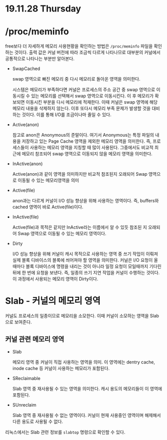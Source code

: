 # 19.11.28 Thursday

# /proc/meminfo

free보다 더 자세하게 메모리 사용현황을 확인하는 방법은 `/proc/meminfo` 파일을 확인하는 것이다. 출력 값은 커널 버전에 따라 조금씩 다르게 나타나므로 대부분의 커널에서 공통적으로 나타나는 부분만 알아본다.

- SwapCached

    swap 영역으로 빠진 메모리 중 다시 메모리로 돌아온 영역을 의미한다.

    시스템은 메모리가 부족하다면 커널은 프로세스의 주소 공간 중 swap 영역으로 이동시킬 수 있는 메모리를 선택해서 swap 영역으로 이동시킨다. 이 후 메모리가 확보되면 이동시킨 부분을 다시 메모리에 적재한다. 이때 커널은 swap 영역에 해당 메모리 내용을 삭제하지 않는다. 이후 또다시 메모리 부족 문제가 발생할 것을 대비하는 것이다. 이를 통해 I/O를 조금이나마 줄일 수 있다.

- Active(anon)

    참고로 anon은 Anonymous의 준말이다. 여기서 Anonymous는 특정 파일의 내용을 저장하고 있는 Page Cache 영역을 제외한 메모리 영역을 의미한다. 즉, 프로세스들이 사용하는 메모리 영역을 지칭할 때 많이 사용된다. 그중에서도 비교적 최근에 메모리 참조되어 swap 영역으로 이동되지 않을 메모리 영역을 의미한다.

- InActive(anon)

    Active(anon)과 같이 영역을 의미하지만 비교적 참조된지 오래되어 Swap 영역으로 이동될 수 있는 메모리영역을 의미

- Active(file)

    anon과는 다르게 커널이 I/O 성능 향상을 위해 사용하는 영역이다. 즉, buffers와 cached 영역이 바로 Active(file)이다.

- InActive(file)

    Active(file)과 목적은 같지만 InActive라는 이름에서 알 수 있듯 참조된 지 오래되어 Swap 영역으로 이동될 수 있는 메모리 영역이다.

- Dirty

    I/O 성능 향상을 위해 커널이 캐시 목적으로 사용하는 영역 중 쓰기 작업이 이뤄져 실제 블록 디바이스의 블록에 씌어져야 할 영역을 의미한다. 커널은 I/O 요청이 올 때마다  블록 디바이스에 명령을 내리는 것이 아니라 일정 요청이 모일때까지 기다린 뒤에 한 번에 요청을 보낸다. 즉, 일종의 쓰기 지연 작업을 커널이 수행하는 것이다. 이 과정에서 사용되는 메모리 영역이 Dirty이다.

# Slab - 커널의 메모리 영역

커널도 프로세스의 일종이므로 메모리을 소모한다. 이때 커널이 소모하는 영역을 Slab으로 보여준다.

## 커널 관련 메모리 영역

- Slab

    메모리 영역 중 커널이 직접 사용하는 영역을 의미. 이 영역에는 dentry cache, inode cache 등 커널이 사용하는 메모리가 포함된다.

- SReclaimable

    Slab 영역 중 재사용될 수 있는 영역을 의미한다. 캐시 용도의 메모리들이 이 영역에 포함된다.

- SUnreclaim

    Slab 영역 중 재사용될 수 없는 영역이다. 커널이 현재 사용중인 영역이며 해제해서 다른 용도로 사용될 수 없다.

리눅스에서는 Slab 관련 정보를 `slabtop` 명령으로 확인할 수 있다.
